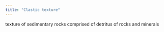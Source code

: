 ```yaml
---
title: "Clastic texture"
---
```

texture of sedimentary rocks comprised of detritus of rocks and minerals

